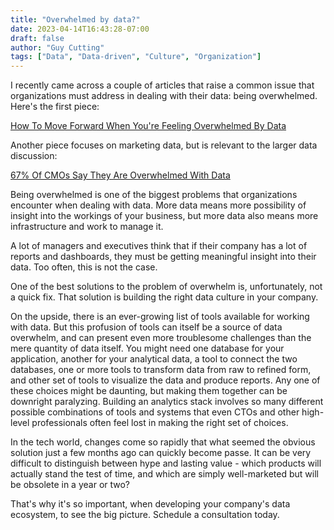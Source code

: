 ```yaml
---
title: "Overwhelmed by data?"
date: 2023-04-14T16:43:28-07:00
draft: false
author: "Guy Cutting"
tags: ["Data", "Data-driven", "Culture", "Organization"]
---
```


I recently came across a couple of articles that raise a common issue that organizations must address in dealing with their data: being overwhelmed. Here's the first piece:

[How To Move Forward When You're Feeling Overwhelmed By Data](https://www.inc.com/soren-kaplan/how-to-move-forward-when-youre-feeling-overwhelmed-by-data.html)

Another piece focuses on marketing data, but is relevant to the larger data discussion:

[67% Of CMOs Say They Are Overwhelmed With Data](https://www.adverity.com/blog/67-of-cmos-say-they-are-overwhelmed-with-data)

Being overwhelmed is one of the biggest problems that organizations encounter when dealing with data. More data means more possibility of insight into the workings of your business, but more data also means more infrastructure and work to manage it.

A lot of managers and executives think that if their company has a lot of reports and dashboards, they must be getting meaningful insight into their data. Too often, this is not the case. 

One of the best solutions to the problem of overwhelm is, unfortunately, not a quick fix. That solution is building the right data culture in your company. 

On the upside, there is an ever-growing list of tools available for working with data. But this profusion of tools can itself be a source of data overwhelm, and can present even more troublesome challenges than the mere quantity of data itself. You might need one database for your application, another for your analytical data, a tool to connect the two databases, one or more tools to transform data from raw to refined form, and other set of tools to visualize the data and produce reports. Any one of these choices might be daunting, but making them together can be downright paralyzing. Building an analytics stack involves so many different possible combinations of tools and systems that even CTOs and other high-level professionals often feel lost in making the right set of choices.

In the tech world, changes come so rapidly that what seemed the obvious solution just a few months ago can quickly become passe. It can be very difficult to distinguish between hype and lasting value - which products will actually stand the test of time, and which are simply well-marketed but will be obsolete in a year or two?

That's why it's so important, when developing your company's data ecosystem, to see the big picture. Schedule a consultation today.